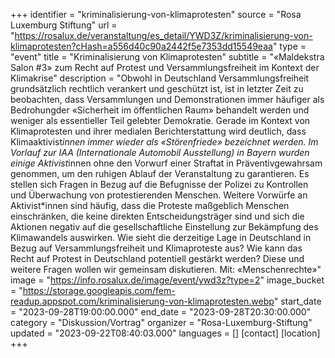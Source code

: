 +++
identifier = "kriminalisierung-von-klimaprotesten"
source = "Rosa Luxemburg Stiftung"
url = "https://rosalux.de/veranstaltung/es_detail/YWD3Z/kriminalisierung-von-klimaprotesten?cHash=a556d40c90a2442f5e7353dd15549eaa"
type = "event"
title = "Kriminalisierung von Klimaprotesten"
subtitle = "«Maldekstra Salon #3» zum Recht auf Protest und Versammlungsfreiheit im Kontext der Klimakrise"
description = "Obwohl in Deutschland Versammlungsfreiheit grundsätzlich rechtlich verankert und geschützt ist, ist in letzter Zeit zu beobachten, dass Versammlungen und Demonstrationen immer häufiger als Bedrohungder «Sicherheit im öffentlichen Raum» behandelt werden und weniger als essentieller Teil gelebter Demokratie. Gerade im Kontext von Klimaprotesten und ihrer medialen Berichterstattung wird deutlich, dass Klimaaktivist*innen immer wieder als «Störenfriede» bezeichnet werden. 
Im Vorlauf zur IAA (Internationale Automobil Ausstellung) in Bayern wurden einige Aktivist*innen ohne den Vorwurf einer Straftat in Präventivgewahrsam genommen, um den ruhigen Ablauf der Veranstaltung zu garantieren. Es stellen sich Fragen in Bezug auf die Befugnisse der Polizei zu Kontrollen und Überwachung von protestierenden Menschen. 
Weitere Vorwürfe an Aktivist*innen sind häufig, dass die Proteste maßgeblich Menschen einschränken, die keine direkten Entscheidungsträger sind und sich die Aktionen negativ auf die gesellschaftliche Einstellung zur Bekämpfung des Klimawandels auswirken. 
Wie sieht die derzeitige Lage in Deutschland in Bezug auf Versammlungsfreiheit und Klimaproteste aus? Wie kann das Recht auf Protest in Deutschland potentiell gestärkt werden? Diese und weitere Fragen wollen wir gemeinsam diskutieren. 
Mit: 
«Menschenrechte»"
image = "https://info.rosalux.de/image/event/ywd3z?type=2"
image_bucket = "https://storage.googleapis.com/fem-readup.appspot.com/kriminalisierung-von-klimaprotesten.webp"
start_date = "2023-09-28T19:00:00.000"
end_date = "2023-09-28T20:30:00.000"
category = "Diskussion/Vortrag"
organizer = "Rosa-Luxemburg-Stiftung"
updated = "2023-09-22T08:40:03.000"
languages = []
[contact]
[location]
+++